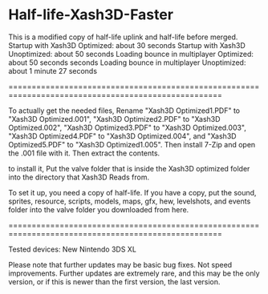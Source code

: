 # Half-life-Xash3D-Faster
This is a modified copy of half-life uplink and half-life before merged.  Startup with Xash3D Optimized: about 30 seconds  Startup with Xash3D Unoptimized: about 50 seconds  Loading bounce in multiplayer Optimized: about 50 seconds seconds  Loading bounce in multiplayer Unoptimized: about 1 minute 27 seconds

====================================================================================================

To actually get the needed files, Rename "Xash3D Optimized1.PDF" to "Xash3D Optimized.001", "Xash3D Optimized2.PDF" to "Xash3D Optimized.002", "Xash3D Optimized3.PDF" to "Xash3D Optimized.003", "Xash3D Optimized4.PDF" to "Xash3D Optimized.004", and "Xash3D Optimized5.PDF" to "Xash3D Optimized1.005". Then install 7-Zip and open the .001 file with it. Then extract the contents.

to install it, Put the valve folder that is inside the Xash3D optimized folder into the directory that Xash3D Reads from.

To set it up, you need a copy of half-life. If you have a copy, put the sound, sprites, resource, scripts, models, maps, gfx, hew, levelshots, and events folder into the valve folder you downloaded from here.

====================================================================================================

Tested devices: New Nintendo 3DS XL

Please note that further updates may be basic bug fixes. Not speed improvements. Further updates are extremely rare, and this may be the only version, or if this is newer than the first version, the last version.

